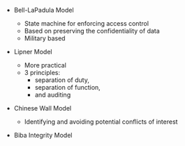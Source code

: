 -   Bell-LaPadula Model
    -   State machine for enforcing access control
    -   Based on preserving the confidentiality of data
    -   Military based

-   Lipner Model
    -   More practical
    -   3 principles:
        -   separation of duty, 
        -   separation of function, 
        -   and auditing

-   Chinese Wall Model
    -   Identifying and avoiding potential conflicts of interest

-   Biba Integrity Model